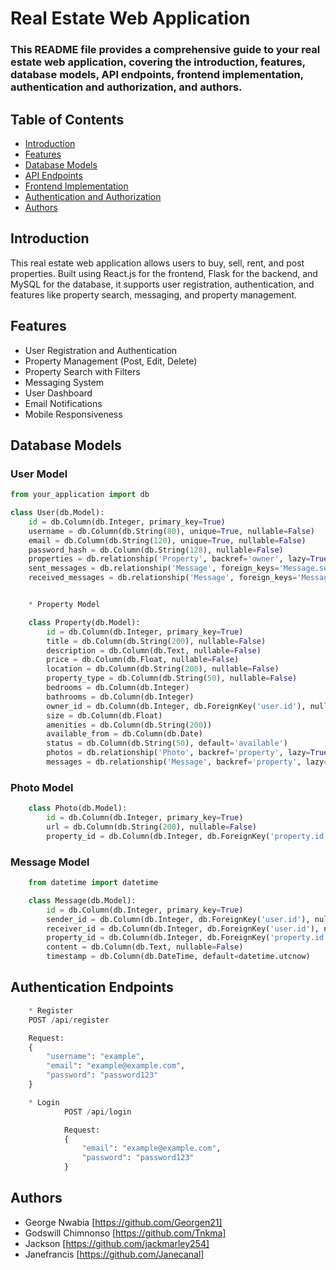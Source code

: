 # Real Estate Web Application 


### This README file provides a comprehensive guide to your real estate web application, covering the introduction, features, database models, API endpoints, frontend implementation, authentication and authorization, and authors.

## Table of Contents
- [Introduction](#introduction)
- [Features](#features)
- [Database Models](#database-models)
- [API Endpoints](#api-endpoints)
- [Frontend Implementation](#frontend-implementation)
- [Authentication and Authorization](#authentication-and-authorization)
- [Authors](#authors)

## Introduction
This real estate web application allows users to buy, sell, rent, and post properties. Built using React.js for the frontend, Flask for the backend, and MySQL for the database, it supports user registration, authentication, and features like property search, messaging, and property management.

## Features
- User Registration and Authentication
- Property Management (Post, Edit, Delete)
- Property Search with Filters
- Messaging System
- User Dashboard
- Email Notifications
- Mobile Responsiveness

## Database Models
### User Model
```python
from your_application import db

class User(db.Model):
    id = db.Column(db.Integer, primary_key=True)
    username = db.Column(db.String(80), unique=True, nullable=False)
    email = db.Column(db.String(120), unique=True, nullable=False)
    password_hash = db.Column(db.String(128), nullable=False)
    properties = db.relationship('Property', backref='owner', lazy=True)
    sent_messages = db.relationship('Message', foreign_keys='Message.sender_id', backref='sender', lazy=True)
    received_messages = db.relationship('Message', foreign_keys='Message.receiver_id', backref='receiver', lazy=True)


    * Property Model

    class Property(db.Model):
        id = db.Column(db.Integer, primary_key=True)
        title = db.Column(db.String(200), nullable=False)
        description = db.Column(db.Text, nullable=False)
        price = db.Column(db.Float, nullable=False)
        location = db.Column(db.String(200), nullable=False)
        property_type = db.Column(db.String(50), nullable=False)
        bedrooms = db.Column(db.Integer)
        bathrooms = db.Column(db.Integer)
        owner_id = db.Column(db.Integer, db.ForeignKey('user.id'), nullable=False)
        size = db.Column(db.Float)
        amenities = db.Column(db.String(200))
        available_from = db.Column(db.Date)
        status = db.Column(db.String(50), default='available')
        photos = db.relationship('Photo', backref='property', lazy=True)
        messages = db.relationship('Message', backref='property', lazy=True)
```

### Photo Model
```python
    class Photo(db.Model):
        id = db.Column(db.Integer, primary_key=True)
        url = db.Column(db.String(200), nullable=False)
        property_id = db.Column(db.Integer, db.ForeignKey('property.id'), nullable=False)
```

### Message Model
```python
    from datetime import datetime

    class Message(db.Model):
        id = db.Column(db.Integer, primary_key=True)
        sender_id = db.Column(db.Integer, db.ForeignKey('user.id'), nullable=False)
        receiver_id = db.Column(db.Integer, db.ForeignKey('user.id'), nullable=False)
        property_id = db.Column(db.Integer, db.ForeignKey('property.id'), nullable=False)
        content = db.Column(db.Text, nullable=False)
        timestamp = db.Column(db.DateTime, default=datetime.utcnow)
```

## Authentication Endpoints
```python   
    * Register
    POST /api/register

    Request:
    {
        "username": "example",
        "email": "example@example.com",
        "password": "password123"
    }

    * Login
            POST /api/login

            Request:
            {
                "email": "example@example.com",
                "password": "password123"
            }
```
## Authors
- George Nwabia [https://github.com/Georgen21]
- Godswill Chimnonso [https://github.com/Tnkma]
- Jackson [https://github.com/jackmarley254]
- Janefrancis [https://github.com/Janecanal]
